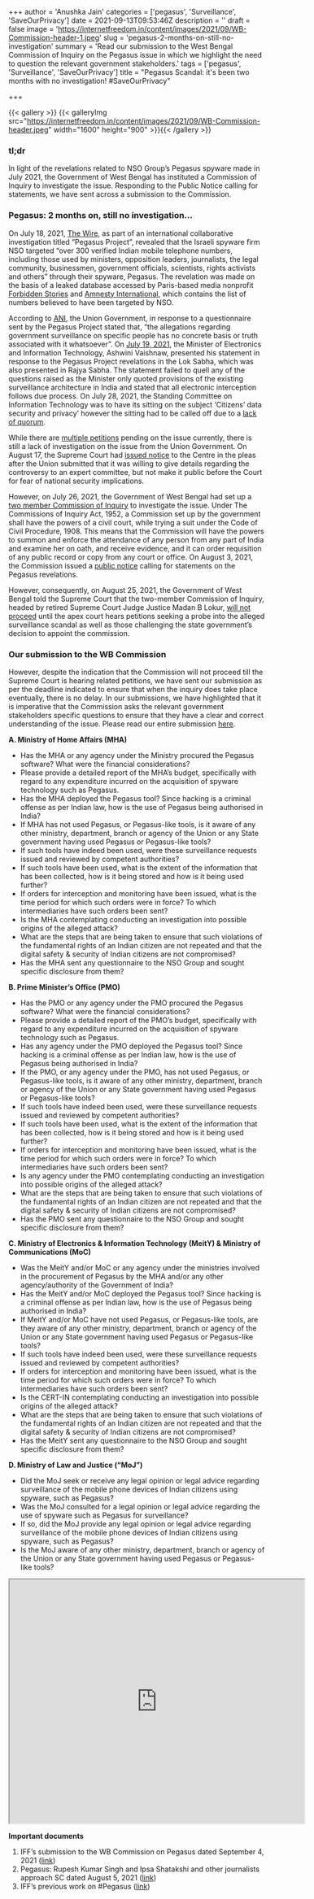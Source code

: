 +++
author = 'Anushka Jain'
categories = ['pegasus', 'Surveillance', 'SaveOurPrivacy']
date = 2021-09-13T09:53:46Z
description = ''
draft = false
image = 'https://internetfreedom.in/content/images/2021/09/WB-Commission-header-1.jpeg'
slug = 'pegasus-2-months-on-still-no-investigation'
summary = 'Read our submission to the West Bengal Commission of Inquiry on the Pegasus issue in which we highlight the need to question the relevant government stakeholders.'
tags = ['pegasus', 'Surveillance', 'SaveOurPrivacy']
title = "Pegasus Scandal: it's been two months with no investigation! #SaveOurPrivacy"

+++


{{< gallery >}}
{{< galleryImg  src="https://internetfreedom.in/content/images/2021/09/WB-Commission-header.jpeg" width="1600" height="900" >}}{{< /gallery >}}

>>>> <form><script src="https://checkout.razorpay.com/v1/payment-button.js" data-payment_button_id="pl_HLkgeWGQLMuddp" async> </script> </form>

### tl;dr

In light of the revelations related to NSO Group’s Pegasus spyware made in July 2021, the Government of West Bengal has instituted a Commission of Inquiry to investigate the issue. Responding to the Public Notice calling for statements, we have sent across a submission to the Commission. 

### Pegasus: 2 months on, still no investigation…

On July 18, 2021, [The Wire](https://thewire.in/government/project-pegasus-journalists-ministers-activists-phones-spying), as part of an international collaborative investigation titled “Pegasus Project”, revealed that the Israeli spyware firm NSO targeted “over 300 verified Indian mobile telephone numbers, including those used by ministers, opposition leaders, journalists, the legal community, businessmen, government officials, scientists, rights activists and others” through their spyware, Pegasus. The revelation was made on the basis of a leaked database accessed by Paris-based media nonprofit [Forbidden Stories](https://forbiddenstories.org/) and [Amnesty International](https://www.amnesty.org/en/), which contains the list of numbers believed to have been targeted by NSO.

According to [ANI](https://twitter.com/ANI/status/1416800154871468036), the Union Government, in response to a questionnaire sent by the Pegasus Project stated that, “the allegations regarding government surveillance on specific people has no concrete basis or truth associated with it whatsoever”. On [July 19, 2021](https://internetfreedom.in/line-by-line-verification-of-the-it-ministers-statement-on-the-pegasus-hacks/), the Minister of Electronics and Information Technology, Ashwini Vaishnaw, presented his statement in response to the Pegasus Project revelations in the Lok Sabha, which was also presented in Rajya Sabha. The statement failed to quell any of the questions raised as the Minister only quoted provisions of the existing surveillance architecture in India and stated that all electronic interception follows due process. On July 28, 2021, the Standing Committee on Information Technology was to have its sitting on the subject ‘Citizens’ data security and privacy’ however the sitting had to be called off due to a [lack of quorum](https://www.hindustantimes.com/india-news/it-panel-meet-on-pegasus-put-off-after-bjp-mps-refuse-to-take-part-101627497289549.html).

While there are [multiple petitions](https://www.barandbench.com/news/litigation/pegasus-snoopgate-9-petitions-which-supreme-court-will-hear-today) pending on the issue currently, there is still a lack of investigation on the issue from the Union Government. On August 17, the Supreme Court had [issued notice](https://www.barandbench.com/news/litigation/supreme-court-issues-notice-central-govt-pegasus-snoopgate-web-portals-weaving-narrative) to the Centre in the pleas after the Union submitted that it was willing to give details regarding the controversy to an expert committee, but not make it public before the Court for fear of national security implications.

However, on July 26, 2021, the Government of West Bengal had set up a [two member Commission of Inquiry](https://indianexpress.com/article/explained/bengal-probes-pegasus-what-are-the-powers-of-a-commission-of-inquiry-7425618/) to investigate the issue. Under The Commissions of Inquiry Act, 1952, a Commission set up by the government shall have the powers of a civil court, while trying a suit under the Code of Civil Procedure, 1908. This means that the Commission will have the powers to summon and enforce the attendance of any person from any part of India and examine her on oath, and receive evidence, and it can order requisition of any public record or copy from any court or office. On August 3, 2021, the Commission issued a [public notice](https://drive.google.com/file/d/1gS0NbBpABSFgPqU60SBEoJcTK2Qw4TL3/view?usp=sharing) calling for statements on the Pegasus revelations.

However, consequently, on August 25, 2021, the Government of West Bengal told the Supreme Court that the two-member Commission of Inquiry, headed by retired Supreme Court Judge Justice Madan B Lokur, [will not proceed](https://indianexpress.com/article/india/pegasus-spyware-scandal-west-bengal-says-commission-of-inquiry-wont-proceed-till-petitions-heard-7470131/) until the apex court hears petitions seeking a probe into the alleged surveillance scandal as well as those challenging the state government’s decision to appoint the commission.



### Our submission to the WB Commission

However, despite the indication that the Commission will not proceed till the Supreme Court is hearing related petitions, we have sent our submission as per the deadline indicated to ensure that when the inquiry does take place eventually, there is no delay. In our submissions, we have highlighted that it is imperative that the Commission asks the relevant government stakeholders specific questions to ensure that they have a clear and correct understanding of the issue. Please read our entire submission [here](https://drive.google.com/file/d/1ocFjVbI83vsRIcHXepZBRZ-z31yxdauR/view?usp=sharing).

**A. Ministry of Home Affairs (MHA)**

* Has the MHA or any agency under the Ministry procured the Pegasus software? What were the financial considerations?
* Please provide a detailed report of the MHA’s budget, specifically with regard to any expenditure incurred on the acquisition of spyware technology such as Pegasus.
* Has the MHA deployed the Pegasus tool? Since hacking is a criminal offense as per Indian law, how is the use of Pegasus being authorised in India?
* If MHA has not used Pegasus, or Pegasus-like tools, is it aware of any other ministry, department, branch or agency of the Union or any State government having used Pegasus or Pegasus-like tools?
* If such tools have indeed been used, were these surveillance requests issued and reviewed by competent authorities?
* If such tools have been used, what is the extent of the information that has been collected, how is it being stored and how is it being used further?
* If orders for interception and monitoring have been issued, what is the time period for which such orders were in force? To which intermediaries have such orders been sent?
* Is the MHA contemplating conducting an investigation into possible origins of the alleged attack?
* What are the steps that are being taken to ensure that such violations of the fundamental rights of an Indian citizen are not repeated and that the digital safety & security of Indian citizens are not compromised?
* Has the MHA sent any questionnaire to the NSO Group and sought specific disclosure from them?

**B. Prime Minister’s Office (PMO)**

* Has the PMO or any agency under the PMO procured the Pegasus software? What were the financial considerations?
* Please provide a detailed report of the PMO’s budget, specifically with regard to any expenditure incurred on the acquisition of spyware technology such as Pegasus.
* Has any agency under the PMO deployed the Pegasus tool? Since hacking is a criminal offense as per Indian law, how is the use of Pegasus being authorised in India?
* If the PMO, or any agency under the PMO, has not used Pegasus, or Pegasus-like tools, is it aware of any other ministry, department, branch or agency of the Union or any State government having used Pegasus or Pegasus-like tools?
* If such tools have indeed been used, were these surveillance requests issued and reviewed by competent authorities?
* If such tools have been used, what is the extent of the information that has been collected, how is it being stored and how is it being used further?
* If orders for interception and monitoring have been issued, what is the time period for which such orders were in force? To which intermediaries have such orders been sent?
* Is any agency under the PMO contemplating conducting an investigation into possible origins of the alleged attack?
* What are the steps that are being taken to ensure that such violations of the fundamental rights of an Indian citizen are not repeated and that the digital safety & security of Indian citizens are not compromised?
* Has the PMO sent any questionnaire to the NSO Group and sought specific disclosure from them?

**C. Ministry of Electronics & Information Technology (MeitY) & Ministry of Communications (MoC)**

* Was the MeitY and/or MoC or any agency under the ministries involved in the procurement of Pegasus by the MHA and/or any other agency/authority of the Government of India?
* Has the MeitY and/or MoC deployed the Pegasus tool? Since hacking is a criminal offense as per Indian law, how is the use of Pegasus being authorised in India?
* If MeitY and/or MoC have not used Pegasus, or Pegasus-like tools, are they aware of any other ministry, department, branch or agency of the Union or any State government having used Pegasus or Pegasus-like tools?
* If such tools have indeed been used, were these surveillance requests issued and reviewed by competent authorities?
* If orders for interception and monitoring have been issued, what is the time period for which such orders were in force? To which intermediaries have such orders been sent?
* Is the CERT-IN contemplating conducting an investigation into possible origins of the alleged attack?
* What are the steps that are being taken to ensure that such violations of the fundamental rights of an Indian citizen are not repeated and that the digital safety & security of Indian citizens are not compromised?
* Has the MeitY sent any questionnaire to the NSO Group and sought specific disclosure from them?

**D. Ministry of Law and Justice (“MoJ”)**

* Did the MoJ seek or receive any legal opinion or legal advice regarding surveillance of the mobile phone devices of Indian citizens using spyware, such as Pegasus?
* Was the MoJ consulted for a legal opinion or legal advice regarding the use of spyware such as Pegasus for surveillance?
* If so, did the MoJ provide any legal opinion or legal advice regarding surveillance of the mobile phone devices of Indian citizens using spyware, such as Pegasus?
* Is the MoJ aware of any other ministry, department, branch or agency of the Union or any State government having used Pegasus or Pegasus-like tools?

<iframe src="https://drive.google.com/file/d/1GFmnxzBGgOPceQdPy-HWq8YMDAAYCNkB/preview" width="580" height="480"></iframe>

**Important documents**

1. IFF’s submission to the WB Commission on Pegasus dated September 4, 2021 ([link](https://drive.google.com/file/d/1ocFjVbI83vsRIcHXepZBRZ-z31yxdauR/view?usp=sharing))
2. Pegasus: Rupesh Kumar Singh and Ipsa Shatakshi and other journalists approach SC dated August 5, 2021 ([link](https://internetfreedom.in/pegasus-rupesh-kumar-singh-and-ipsa-shatakshi-and-other-journalists-approach-sc/))
3. IFF’s previous work on #Pegasus ([link](https://internetfreedom.in/tag/pegasus/))

> > > <form><script src="https://cdn.razorpay.com/static/widget/subscription-button.js" data-subscription_button_id="pl_HLk5qU1K35hmPH" data-button_theme="brand-color" async> </script> </form>





